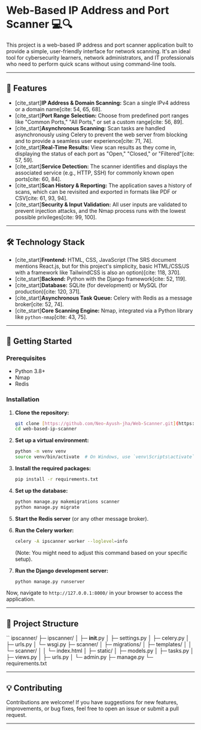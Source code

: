# Web-Based IP Address and Port Scanner 💻🔍

This project is a web-based IP address and port scanner application built to provide a simple, user-friendly interface for network scanning. It's an ideal tool for cybersecurity learners, network administrators, and IT professionals who need to perform quick scans without using command-line tools.

---

## 🌟 Features

* [cite_start]**IP Address & Domain Scanning:** Scan a single IPv4 address or a domain name[cite: 54, 65, 68].
* [cite_start]**Port Range Selection:** Choose from predefined port ranges like "Common Ports," "All Ports," or set a custom range[cite: 56, 89].
* [cite_start]**Asynchronous Scanning:** Scan tasks are handled asynchronously using Celery to prevent the web server from blocking and to provide a seamless user experience[cite: 71, 74].
* [cite_start]**Real-Time Results:** View scan results as they come in, displaying the status of each port as "Open," "Closed," or "Filtered"[cite: 57, 59].
* [cite_start]**Service Detection:** The scanner identifies and displays the associated service (e.g., HTTP, SSH) for commonly known open ports[cite: 60, 84].
* [cite_start]**Scan History & Reporting:** The application saves a history of scans, which can be revisited and exported in formats like PDF or CSV[cite: 61, 93, 94].
* [cite_start]**Security & Input Validation:** All user inputs are validated to prevent injection attacks, and the Nmap process runs with the lowest possible privileges[cite: 99, 100].

---

## 🛠️ Technology Stack

* [cite_start]**Frontend:** HTML, CSS, JavaScript (The SRS document mentions React.js, but for this project's simplicity, basic HTML/CSS/JS with a framework like TailwindCSS is also an option)[cite: 118, 370].
* [cite_start]**Backend:** Python with the Django framework[cite: 52, 119].
* [cite_start]**Database:** SQLite (for development) or MySQL (for production)[cite: 120, 371].
* [cite_start]**Asynchronous Task Queue:** Celery with Redis as a message broker[cite: 52, 74].
* [cite_start]**Core Scanning Engine:** Nmap, integrated via a Python library like `python-nmap`[cite: 43, 75].

---

## 🚀 Getting Started

### Prerequisites

* Python 3.8+
* Nmap
* Redis

### Installation

1.  **Clone the repository:**
    ```bash
    git clone [https://github.com/Neo-Ayush-jha/Web-Scanner.git](https://github.com/Neo-Ayush-jha/Web-Scanner.git)
    cd web-based-ip-scanner
    ```

2.  **Set up a virtual environment:**
    ```bash
    python -m venv venv
    source venv/bin/activate  # On Windows, use `venv\Scripts\activate`
    ```

3.  **Install the required packages:**
    ```bash
    pip install -r requirements.txt
    ```

4.  **Set up the database:**
    ```bash
    python manage.py makemigrations scanner
    python manage.py migrate
    ```

5.  **Start the Redis server** (or any other message broker).

6.  **Run the Celery worker:**
    ```bash
    celery -A ipscanner worker --loglevel=info
    ```
    (Note: You might need to adjust this command based on your specific setup).

7.  **Run the Django development server:**
    ```bash
    python manage.py runserver
    ```

Now, navigate to `http://127.0.0.1:8000/` in your browser to access the application.

---

## 📂 Project Structure
``
    ipscanner/
    ├─ ipscanner/
    │  ├─ __init__.py
    │  ├─ settings.py
    │  ├─ celery.py
    │  ├─ urls.py
    │  └─ wsgi.py
    ├─ scanner/
    │  ├─ migrations/
    │  ├─ templates/
    │  │  └─ scanner/
    │  │     └─ index.html
    │  ├─ static/
    │  ├─ models.py
    │  ├─ tasks.py
    │  ├─ views.py
    │  ├─ urls.py
    │  └─ admin.py
    ├─ manage.py
    └─ requirements.txt

---

## 💡 Contributing

Contributions are welcome! If you have suggestions for new features, improvements, or bug fixes, feel free to open an issue or submit a pull request.

---
